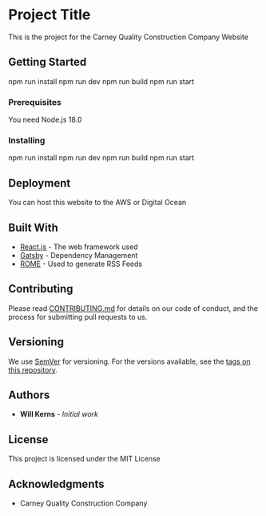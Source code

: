 # Project Title

This is the project for the Carney Quality Construction Company Website

## Getting Started

npm run install
npm run dev
npm run build
npm run start

### Prerequisites

You need Node.js 18.0

### Installing

npm run install
npm run dev
npm run build
npm run start

## Deployment

You can host this website to the AWS or Digital Ocean

## Built With

* [React.js](https://legacy.reactjs.org/docs/getting-started.html) - The web framework used
* [Gatsby](https://www.gatsbyjs.com/use-cases/technical-documentation) - Dependency Management
* [ROME](https://rometools.github.io/rome/) - Used to generate RSS Feeds

## Contributing

Please read [CONTRIBUTING.md](https://gist.github.com/PurpleBooth/b24679402957c63ec426) for details on our code of conduct, and the process for submitting pull requests to us.

## Versioning

We use [SemVer](http://semver.org/) for versioning. For the versions available, see the [tags on this repository](https://github.com/your/project/tags). 

## Authors

* **Will Kerns** - *Initial work*

## License

This project is licensed under the MIT License

## Acknowledgments

* Carney Quality Construction Company


